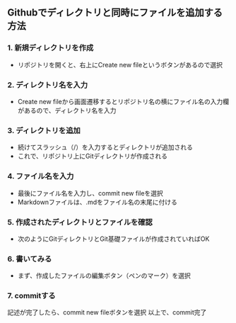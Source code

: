 ## Githubでディレクトリと同時にファイルを追加する方法

### 1. 新規ディレクトリを作成
* リポジトリを開くと、右上にCreate new fileというボタンがあるので選択

### 2. ディレクトリ名を入力
* Create new fileから画面遷移するとリポジトリ名の横にファイル名の入力欄があるので、ディレクトリ名を入力

### 3. ディレクトリを追加
* 続けてスラッシュ（/）を入力するとディレクトリが追加される
* これで、リポジトリ上にGitディレクトリが作成される

### 4. ファイル名を入力
* 最後にファイル名を入力し、commit new fileを選択
* Markdownファイルは、.mdをファイル名の末尾に付ける

### 5. 作成されたディレクトリとファイルを確認
* 次のようにGitディレクトリとGit基礎ファイルが作成されていればOK

### 6. 書いてみる
* まず、作成したファイルの編集ボタン（ペンのマーク）を選択

### 7. commitする
記述が完了したら、commit new fileボタンを選択
以上で、commit完了
